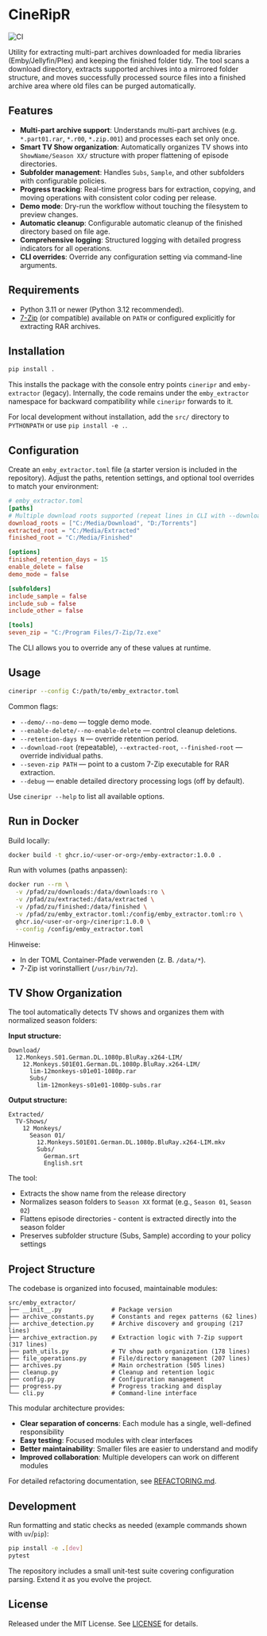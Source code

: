 # CineRipR

![CI](https://github.com/Rokk001/CineRipR/actions/workflows/ci.yml/badge.svg)

Utility for extracting multi-part archives downloaded for media libraries (Emby/Jellyfin/Plex) and keeping the finished folder tidy. The tool scans a download directory, extracts supported archives into a mirrored folder structure, and moves successfully processed source files into a finished archive area where old files can be purged automatically.

## Features
- **Multi-part archive support**: Understands multi-part archives (e.g. `*.part01.rar`, `*.r00`, `*.zip.001`) and processes each set only once.
- **Smart TV Show organization**: Automatically organizes TV shows into `ShowName/Season XX/` structure with proper flattening of episode directories.
- **Subfolder management**: Handles `Subs`, `Sample`, and other subfolders with configurable policies.
- **Progress tracking**: Real-time progress bars for extraction, copying, and moving operations with consistent color coding per release.
- **Demo mode**: Dry-run the workflow without touching the filesystem to preview changes.
- **Automatic cleanup**: Configurable automatic cleanup of the finished directory based on file age.
- **Comprehensive logging**: Structured logging with detailed progress indicators for all operations.
- **CLI overrides**: Override any configuration setting via command-line arguments.

## Requirements
- Python 3.11 or newer (Python 3.12 recommended).
- [7-Zip](https://www.7-zip.org/) (or compatible) available on `PATH` or configured explicitly for extracting RAR archives.

## Installation
```bash
pip install .
```
This installs the package with the console entry points `cineripr` and `emby-extractor` (legacy). Internally, the code remains under the `emby_extractor` namespace for backward compatibility while `cineripr` forwards to it.

For local development without installation, add the `src/` directory to `PYTHONPATH` or use `pip install -e .`.

## Configuration
Create an `emby_extractor.toml` file (a starter version is included in the repository). Adjust the paths, retention settings, and optional tool overrides to match your environment:

```toml
# emby_extractor.toml
[paths]
# Multiple download roots supported (repeat lines in CLI with --download-root):
download_roots = ["C:/Media/Download", "D:/Torrents"]
extracted_root = "C:/Media/Extracted"
finished_root = "C:/Media/Finished"

[options]
finished_retention_days = 15
enable_delete = false
demo_mode = false

[subfolders]
include_sample = false
include_sub = false
include_other = false

[tools]
seven_zip = "C:/Program Files/7-Zip/7z.exe"
```

The CLI allows you to override any of these values at runtime.

## Usage
```bash
cineripr --config C:/path/to/emby_extractor.toml
```

Common flags:
- `--demo/--no-demo` — toggle demo mode.
- `--enable-delete/--no-enable-delete` — control cleanup deletions.
- `--retention-days N` — override retention period.
- `--download-root` (repeatable), `--extracted-root`, `--finished-root` — override individual paths.
- `--seven-zip PATH` — point to a custom 7-Zip executable for RAR extraction.
- `--debug` — enable detailed directory processing logs (off by default).

Use `cineripr --help` to list all available options.

## Run in Docker

Build locally:
```bash
docker build -t ghcr.io/<user-or-org>/emby-extractor:1.0.0 .
```

Run with volumes (paths anpassen):
```bash
docker run --rm \
  -v /pfad/zu/downloads:/data/downloads:ro \
  -v /pfad/zu/extracted:/data/extracted \
  -v /pfad/zu/finished:/data/finished \
  -v /pfad/zu/emby_extractor.toml:/config/emby_extractor.toml:ro \
  ghcr.io/<user-or-org>/cineripr:1.0.0 \
  --config /config/emby_extractor.toml
```

Hinweise:
- In der TOML Container-Pfade verwenden (z. B. `/data/*`).
- 7-Zip ist vorinstalliert (`/usr/bin/7z`).

## TV Show Organization

The tool automatically detects TV shows and organizes them with normalized season folders:

**Input structure:**
```
Download/
  12.Monkeys.S01.German.DL.1080p.BluRay.x264-LIM/
    12.Monkeys.S01E01.German.DL.1080p.BluRay.x264-LIM/
      lim-12monkeys-s01e01-1080p.rar
      Subs/
        lim-12monkeys-s01e01-1080p-subs.rar
```

**Output structure:**
```
Extracted/
  TV-Shows/
    12 Monkeys/
      Season 01/
        12.Monkeys.S01E01.German.DL.1080p.BluRay.x264-LIM.mkv
        Subs/
          German.srt
          English.srt
```

The tool:
- Extracts the show name from the release directory
- Normalizes season folders to `Season XX` format (e.g., `Season 01`, `Season 02`)
- Flattens episode directories - content is extracted directly into the season folder
- Preserves subfolder structure (Subs, Sample) according to your policy settings

## Project Structure

The codebase is organized into focused, maintainable modules:

```
src/emby_extractor/
├── __init__.py              # Package version
├── archive_constants.py     # Constants and regex patterns (62 lines)
├── archive_detection.py     # Archive discovery and grouping (217 lines)
├── archive_extraction.py    # Extraction logic with 7-Zip support (317 lines)
├── path_utils.py            # TV show path organization (178 lines)
├── file_operations.py       # File/directory management (207 lines)
├── archives.py              # Main orchestration (505 lines)
├── cleanup.py               # Cleanup and retention logic
├── config.py                # Configuration management
├── progress.py              # Progress tracking and display
└── cli.py                   # Command-line interface
```

This modular architecture provides:
- **Clear separation of concerns**: Each module has a single, well-defined responsibility
- **Easy testing**: Focused modules with clear interfaces
- **Better maintainability**: Smaller files are easier to understand and modify
- **Improved collaboration**: Multiple developers can work on different modules

For detailed refactoring documentation, see [REFACTORING.md](REFACTORING.md).

## Development
Run formatting and static checks as needed (example commands shown with `uv`/`pip`):
```bash
pip install -e .[dev]
pytest
```

The repository includes a small unit-test suite covering configuration parsing. Extend it as you evolve the project.

## License
Released under the MIT License. See [LICENSE](LICENSE) for details.
